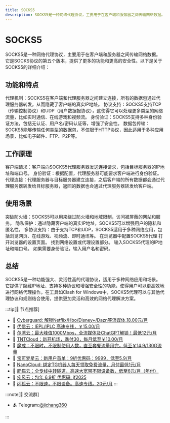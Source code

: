```yaml
---
title: SOCKS5 
description: SOCKS5是一种网络代理协议，主要用于在客户端和服务器之间传输网络数据。它是SOCKS协议的第五个版本，提供了更多的功能和更高的安全性。
---
```


# SOCKS5
SOCKS5是一种网络代理协议，主要用于在客户端和服务器之间传输网络数据。它是SOCKS协议的第五个版本，提供了更多的功能和更高的安全性。以下是关于SOCKS5的详细介绍：

## 功能和特点
代理机制：SOCKS5在客户端和代理服务器之间建立连接，所有的数据包通过代理服务器转发，从而隐藏了客户端的真实IP地址。
协议支持：SOCKS5支持TCP（传输控制协议）和UDP（用户数据报协议），这使得它可以处理更多类型的网络流量，比如实时通信、在线游戏和视频流。
身份验证：SOCKS5支持多种身份验证方法，包括无认证、用户名/密码认证等，增强了安全性。
数据包传输：SOCKS5能够传输任何类型的数据包，不仅限于HTTP协议，因此适用于多种应用场景，比如电子邮件、FTP、P2P等。
## 工作原理
客户端请求：客户端向SOCKS5代理服务器发送连接请求，包括目标服务器的IP地址和端口号。
身份验证：根据配置，代理服务器可能要求客户端进行身份验证。
代理连接：代理服务器与目标服务器建立连接，之后客户端的所有数据都会通过代理服务器转发给目标服务器，返回的数据也会通过代理服务器转发给客户端。
## 使用场景
突破防火墙：SOCKS5可以用来绕过防火墙和地域限制，访问被屏蔽的网站和服务。
隐私保护：通过隐藏客户端的真实IP地址，SOCKS5可以增强用户的隐私和匿名性。
多协议支持：由于支持TCP和UDP，SOCKS5适用于多种网络应用，包括浏览网页、在线游戏、视频流、即时通讯等。
在浏览器中配置SOCKS5代理
打开浏览器的设置页面。
找到网络设置或代理设置部分。
输入SOCKS5代理的IP地址和端口号。
如果需要身份验证，输入用户名和密码。
## 总结
SOCKS5是一种功能强大、灵活性高的代理协议，适用于多种网络应用和场景。它提供了隐藏IP地址、支持多种协议和增强安全性的功能，使得用户可以更高效地进行网络代理操作。在工具如Clash for Windows中，SOCKS5代理可以与其他代理协议和规则结合使用，提供更加灵活和高效的网络代理解决方案。

:::tip[🎉 节点推荐]
- 🚀 [Cyberguard: 解锁Netflix/Hbo/Disney+/Dazn等流媒体,18.00元/月](https://www.cyberguard.best/#/register?code=XsreC0T5)<br>
- 🚀 [优信云：IEPL/IPLC 高速专线，￥15.00/月](https://www.优信云.com/#/register?code=JRtE5uIV)<br>
- 🚀 [尔湾云：最大峰值1000Mbps，全流媒体及ChatGPT解锁！最低12元/月](https://erwan6.net/auth/register?code=BoObCd)<br>
- 🚀 [TNTCloud：新开机场，季付30，每月低至￥10.00/月](https://haibing822.tntvipaff.cc/#/register?code=GtjJVgml)<br>
- 🚀 [魔戒：不限时，不限制使用人数，直至套餐流量用完，低至￥14.9/130G流量](https://mojie.app/#/register?code=sSdtPtLo)<br>
- 🚀 [宝可梦星云：新用户首单：9折优惠码：9999，低至5.9/月 ](https://love.521pokemon.com/register?code=56ERkkxp)<br>
- 🚀 [NanoCloud: 绑定TG机器人每天领取免费流量，月付最低1元/月](https://edu.uodoo.bid/auth/register?code=JMiOQDHf)<br>
- 🚀 [肥猫云：全专线中转隧道，高速大宽带不限设备数，低至6元/月（年付）](https://fchb1188.fcvipaff.cc/register?aff=X1vZd2wf)<br>
- 🚀 [疾风云：包年 6.9折 优惠码: jf2025](https://homes.tr25.cn?code=ReCm)<br>
- 🚀 [闪狐云：不限速，不限设备。高速专线。20元/月](https://inv02.ffaff.cc/register?aff=WQApz2pv)
:::

:::note[💬 交流群]

- 🫂 Telegram:[@jichang360](https://t.me/jichang360)

:::